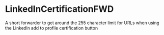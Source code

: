 # LinkedInCertificationFWD
A short forwarder to get around the 255 character limit for URLs when using the LinkedIn add to profile certification button
